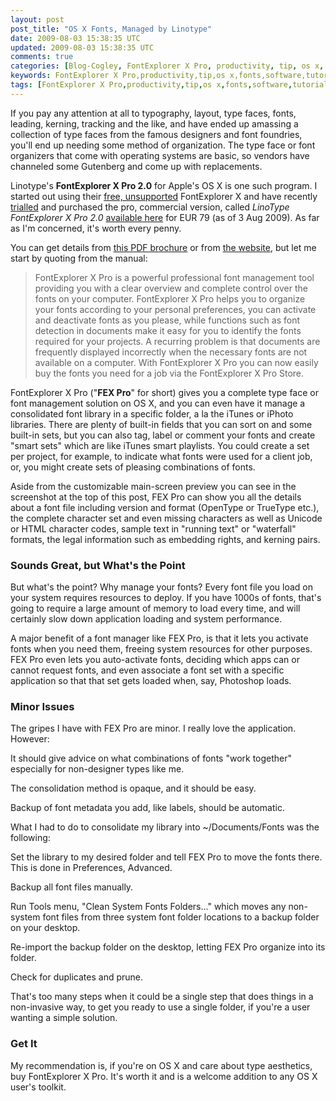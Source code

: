 ```yaml
---           
layout: post
post_title: "OS X Fonts, Managed by Linotype"
date: 2009-08-03 15:38:35 UTC
updated: 2009-08-03 15:38:35 UTC
comments: true
categories: [Blog-Cogley, FontExplorer X Pro, productivity, tip, os x, fonts, software, tutorial, Linotype, type face]
keywords: FontExplorer X Pro,productivity,tip,os x,fonts,software,tutorial,Linotype,type face
tags: [FontExplorer X Pro,productivity,tip,os x,fonts,software,tutorial,Linotype,type face]
---
```

 

[](http://www.flickr.com/photos/81796435@N00/3784482928 "View 'Linotype FontExplorer X Pro' on Flickr.com")If you pay any attention at all to typography, layout, type faces, fonts, leading, kerning, tracking and the like, and have ended up amassing a collection of type faces from the famous designers and font foundries, you'll end up needing some method of organization. The type face or font organizers that come with operating systems are basic, so vendors have channeled some Gutenberg and come up with replacements. 


Linotype's **FontExplorer X Pro 2.0** for Apple's OS X is one such program. I started out using their [free, unsupported](http://fex.linotype.com/download/mac/FontExplorerX123.dmg) FontExplorer X and have recently [trialled](http://www.fontexplorerx.com/mactrial/) and purchased the pro, commercial version, called _LinoType FontExplorer X Pro 2.0_ [available here](http://www.fontexplorerx.com/pro/) for EUR 79 (as of 3 Aug 2009). As far as I'm concerned, it's worth every penny. 


You can get details from [this PDF brochure](http://www.fontexplorerx.com/fileadmin/fex/downloads/FontExplorer_X_Product_Line.pdf) or from [the website](http://www.fontexplorerx.com/macfeatures/), but let me start by quoting from the manual: 


> FontExplorer X Pro is a powerful professional font management tool providing you with a clear overview and complete control over the fonts on your computer. FontExplorer X Pro helps you to organize your fonts according to your personal preferences, you can activate and deactivate fonts as you please, while functions such as font detection in documents make it easy for you to identify the fonts required for your projects. A recurring problem is that documents are frequently displayed incorrectly when the necessary fonts are not available on a computer. With FontExplorer X Pro you can now easily buy the fonts you need for a job via the FontExplorer X Pro Store. 





FontExplorer X Pro ("**FEX Pro**" for short) gives you a complete type face or font management solution on OS X, and you can even have it manage a consolidated font library in a specific folder, a la the iTunes or iPhoto libraries. There are plenty of built-in fields that you can sort on and some built-in sets, but you can also tag, label or comment your fonts and create "smart sets" which are like iTunes smart playlists. You could create a set per project, for example, to indicate what fonts were used for a client job, or, you might create sets of pleasing combinations of fonts. 


Aside from the customizable main-screen preview you can see in the screenshot at the top of this post, FEX Pro can show you all the details about a font file including version and format (OpenType or TrueType etc.), the complete character set and even missing characters as well as Unicode or HTML character codes, sample text in "running text" or "waterfall" formats, the legal information such as embedding rights, and kerning pairs. 


### Sounds Great, but What's the Point



But what's the point? Why manage your fonts? Every font file you load on your system requires resources to deploy. If you have 1000s of fonts, that's going to require a large amount of memory to load every time, and will certainly slow down application loading and system performance. 


A major benefit of a font manager like FEX Pro, is that it lets you activate fonts when you need them, freeing system resources for other purposes. FEX Pro even lets you auto-activate fonts, deciding which apps can or cannot request fonts, and even associate a font set with a specific application so that that set gets loaded when, say, Photoshop loads. 


### Minor Issues
 


The gripes I have with FEX Pro are minor. I really love the application. However:





It should give advice on what combinations of fonts "work together" especially for non-designer types like me.


The consolidation method is opaque, and it should be easy.


Backup of font metadata you add, like labels, should be automatic.





What I had to do to consolidate my library into ~/Documents/Fonts was the following: 





Set the library to my desired folder and tell FEX Pro to move the fonts there. This is done in Preferences, Advanced. 


Backup all font files manually. 


Run Tools menu, "Clean System Fonts Folders..." which moves any non-system font files from three system font folder locations to a backup folder on your desktop.


Re-import the backup folder on the desktop, letting FEX Pro organize into its folder.


Check for duplicates and prune.





That's too many steps when it could be a single step that does things in a non-invasive way, to get you ready to use a single folder, if you're a user wanting a simple solution. 


### Get It



My recommendation is, if you're on OS X and care about type aesthetics, buy FontExplorer X Pro. It's worth it and is a welcome addition to any OS X user's toolkit.

